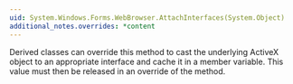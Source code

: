 ```yaml
---
uid: System.Windows.Forms.WebBrowser.AttachInterfaces(System.Object)
additional_notes.overrides: *content
---
```


<p>Derived classes can override this method to cast the underlying ActiveX object to an appropriate interface and cache it in a member variable. This value must then be released in an override of the <xref href="System.Windows.Forms.WebBrowserBase.DetachInterfaces"></xref> method.</p>


